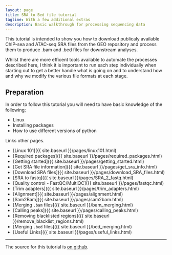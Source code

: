 ```yaml
---
layout: page
title: SRA to Bed file tutorial
tagline: With a few additional extras
description: Basic walkthrough for processing sequencing data
---
```


This tutorial is intended to show you how to download publicaly available ChIP-sea and ATAC-seq SRA files from the GEO repository 
and process them to produce .bam and .bed files for downstream analyses.

Whilst there are more efficent tools available to automate the processes described here, I think it is important to run each step 
individually when starting out to get a better handle what is going on and to understand how and why we modify the various file 
formats at each stage.

## Preparation 

In order to follow this tutorial you will need to have basic knowledge of the following;

- Linux
- Installing packages
- How to use different versions of python

Links other pages.

- [Linux 101]({{ site.baseurl }}/pages/linux101.html)
- [Required packages]({{ site.baseurl }}/pages/required_packages.html)
- [Getting started]({{ site.baseurl }}/pages/getting_started.html)
- [Get SRA file information]({{ site.baseurl }}/pages/get_sra_info.html)
- [Download SRA files]({{ site.baseurl }}/pages/download_SRA_files.html)
- [SRA to fastq]({{ site.baseurl }}/pages/SRA_2_fastq.html)
- [Quality control - FastQC/MultiQC]({{ site.baseurl }}/pages/fastqc.html)
- [Trim adapters]({{ site.baseurl }}/pages/trim_adapters.html)
- [Alignment]({{ site.baseurl }}/pages/alignment.html)
- [Sam2Bam]({{ site.baseurl }}/pages/sam2bam.html)
- [Merging `.bam` files]({{ site.baseurl }}/bam_merging.html)
- [Calling peaks]({{ site.baseurl }}/pages/calling_peaks.html)
- [Removing blacklisted regions]({{ site.baseurl }}/remove_blacklist_regions.html)
- [Merging `.bed` files]({{ site.baseurl }}/bed_merging.html)
- [Useful Links]({{ site.baseurl }}/pages/useful_links.html)

***

The source for this tutorial is [on github](https://github.com/Dazcam/SRA-to-Peak).

